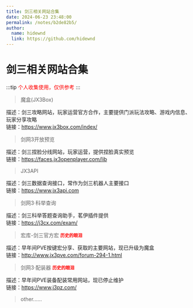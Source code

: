 ```yaml
---
title: 剑三相关网站合集
date: 2024-06-23 23:48:00
permalink: /notes/b2de82b5/
author: 
  name: hidewnd
  link: https://github.com/hidewnd
---
```



# 剑三相关网站合集

:::tip
<span style="color:red;">个人收集使用，仅供参考</span>
:::


> 魔盒(JX3Box)

描述：剑三攻略网站，玩家运营官方合作，主要提供门派玩法攻略、游戏内信息、玩家分享攻略<br>
链接：<https://www.jx3box.com/index/>


> 剑网3开放预览

描述：剑三捏脸分线网站，玩家运营，提供捏脸真实预览<br>
链接：<https://faces.jx3openplayer.com/lib>


> JX3API

描述：剑三数据查询接口，常作为剑三机器人主要接口<br>
链接：<https://www.jx3api.com>


> 剑网3·科举查询

描述：剑三科举答题查询助手，茗伊插件提供<br>
链接：<https://j3cx.com/exam/>


> 宏库-剑三官方宏 <span style="color:red;font-size:12px;font-weight:800;">历史的眼泪</span>

描述：早年间PVE按键宏分享、获取的主要网站，现已升级为魔盒<br>
链接：<http://www.jx3pve.com/forum-294-1.html>


> 剑网3·配装器 <span style="color:red;font-size:12px;font-weight:800;">历史的眼泪</span>

描述：早年间PVE装备配装常用网站，现已停止维护<br>
链接：<https://www.j3pz.com/>

> other......
